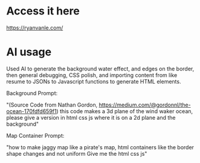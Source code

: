 # Access it here
https://ryanvanle.com/



# AI usage
Used AI to generate the background water effect, and edges on the border, then general debugging, CSS polish, and importing content from like resume to JSONs to Javascript functions to generate HTML elements.

Background Prompt:

"(Source Code from Nathan Gordon, https://medium.com/@gordonnl/the-ocean-170fdfd659f1) this code makes a 3d plane of the wind waker ocean, please give a version in html css js where it is on a 2d plane and the background"


Map Container Prompt:

"how to make jaggy map like a pirate's map, html containers
like the border shape changes and not uniform
Give me the html css js"




